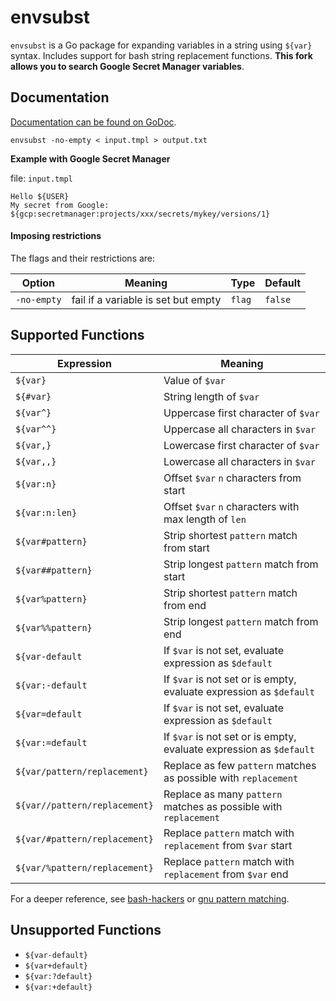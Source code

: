 # envsubst

`envsubst` is a Go package for expanding variables in a string using `${var}` syntax.
Includes support for bash string replacement functions. **This fork allows you to search Google Secret Manager variables**.

## Documentation

[Documentation can be found on GoDoc][doc].


```
envsubst -no-empty < input.tmpl > output.txt
```

**Example with Google Secret Manager**

file: `input.tmpl`
```
Hello ${USER}
My secret from Google: ${gcp:secretmanager:projects/xxx/secrets/mykey/versions/1}
```

#### Imposing restrictions

The flags and their restrictions are:

|__Option__     | __Meaning__    | __Type__ | __Default__  |
| ------------| -------------- | ------------ | ------------ |
|`-no-empty`  | fail if a variable is set but empty | `flag` | `false`

## Supported Functions

| __Expression__                | __Meaning__                                                     |
| -----------------             | --------------                                                  |
| `${var}`                      | Value of `$var`
| `${#var}`                     | String length of `$var`
| `${var^}`                     | Uppercase first character of `$var`
| `${var^^}`                    | Uppercase all characters in `$var`
| `${var,}`                     | Lowercase first character of `$var`
| `${var,,}`                    | Lowercase all characters in `$var`
| `${var:n}`                    | Offset `$var` `n` characters from start
| `${var:n:len}`                | Offset `$var` `n` characters with max length of `len`
| `${var#pattern}`              | Strip shortest `pattern` match from start
| `${var##pattern}`             | Strip longest `pattern` match from start
| `${var%pattern}`              | Strip shortest `pattern` match from end
| `${var%%pattern}`             | Strip longest `pattern` match from end
| `${var-default`               | If `$var` is not set, evaluate expression as `$default`
| `${var:-default`              | If `$var` is not set or is empty, evaluate expression as `$default`
| `${var=default`               | If `$var` is not set, evaluate expression as `$default`
| `${var:=default`              | If `$var` is not set or is empty, evaluate expression as `$default`
| `${var/pattern/replacement}`  | Replace as few `pattern` matches as possible with `replacement`
| `${var//pattern/replacement}` | Replace as many `pattern` matches as possible with `replacement`
| `${var/#pattern/replacement}` | Replace `pattern` match with `replacement` from `$var` start
| `${var/%pattern/replacement}` | Replace `pattern` match with `replacement` from `$var` end

For a deeper reference, see [bash-hackers](https://wiki.bash-hackers.org/syntax/pe#case_modification) or [gnu pattern matching](https://www.gnu.org/software/bash/manual/html_node/Pattern-Matching.html).

## Unsupported Functions

* `${var-default}`
* `${var+default}`
* `${var:?default}`
* `${var:+default}`

[doc]: http://godoc.org/github.com/hguerra/envsubst
